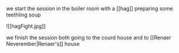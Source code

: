 we start the session in the boiler room with a [[hag]] preparing some teethling soup

![[hagFight.jpg]]





we finish the session both going to the courd house and to [[Renaer Neverember|Renaer's]] house
